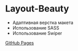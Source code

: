 # Layout-Beauty
- Адаптивная верстка макета
- Использование SASS
- Использование Swiper

[GitHub Pages](https://denissvistoplasov.github.io/Layout-Beauty/)
